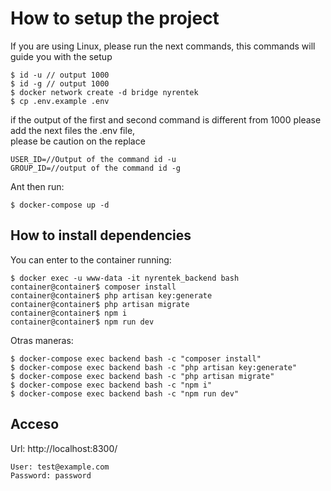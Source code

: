 # How to setup the project

If you are using Linux, please run the next commands, this commands will guide you with the setup

```shell
$ id -u // output 1000
$ id -g // output 1000
$ docker network create -d bridge nyrentek
$ cp .env.example .env
```
if  the output of the first and second command is different from 1000 please add the next files the .env file,  
please be caution on the replace

```text
USER_ID=//Output of the command id -u
GROUP_ID=//output of the command id -g
```

Ant then run: 

```shell
$ docker-compose up -d
```

## How to install dependencies

You can enter to the container running:

```shell
$ docker exec -u www-data -it nyrentek_backend bash
container@container$ composer install
container@container$ php artisan key:generate
container@container$ php artisan migrate
container@container$ npm i
container@container$ npm run dev
```

Otras maneras:

```shell
$ docker-compose exec backend bash -c "composer install"
$ docker-compose exec backend bash -c "php artisan key:generate"
$ docker-compose exec backend bash -c "php artisan migrate"
$ docker-compose exec backend bash -c "npm i"
$ docker-compose exec backend bash -c "npm run dev"
```

## Acceso

Url: http://localhost:8300/

```text
User: test@example.com
Password: password
```
